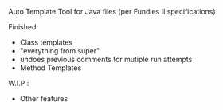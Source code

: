 Auto Template Tool for Java files (per Fundies II specifications)

Finished:
- Class templates
- "everything from super"
- undoes previous comments for mutiple run attempts
- Method Templates

W.I.P :
- Other features